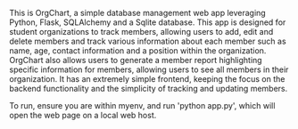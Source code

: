 This is OrgChart, a simple database management web app leveraging Python, Flask, SQLAlchemy and a Sqlite database. This app is designed for student organizations to track members, allowing 
users to add, edit and delete members and track various information about each member such as name, age, contact information and a position within the organization. OrgChart also allows
users to generate a member report highlighting specific information for members, allowing users to see all members in their organization. It has an extremely simple frontend, keeping the
focus on the backend functionality and the simplicity of tracking and updating members. 

To run, ensure you are within myenv, and run 'python app.py', which will open the web page on a local web host. 
